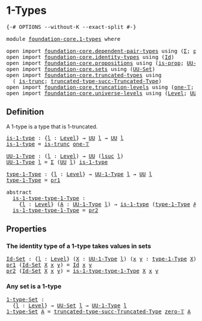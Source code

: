 # 1-Types

<pre class="Agda"><a id="20" class="Symbol">{-#</a> <a id="24" class="Keyword">OPTIONS</a> <a id="32" class="Pragma">--without-K</a> <a id="44" class="Pragma">--exact-split</a> <a id="58" class="Symbol">#-}</a>

<a id="63" class="Keyword">module</a> <a id="70" href="foundation-core.1-types.html" class="Module">foundation-core.1-types</a> <a id="94" class="Keyword">where</a>

<a id="101" class="Keyword">open</a> <a id="106" class="Keyword">import</a> <a id="113" href="foundation-core.dependent-pair-types.html" class="Module">foundation-core.dependent-pair-types</a> <a id="150" class="Keyword">using</a> <a id="156" class="Symbol">(</a><a id="157" href="foundation-core.dependent-pair-types.html#502" class="Record">Σ</a><a id="158" class="Symbol">;</a> <a id="160" href="foundation-core.dependent-pair-types.html#575" class="InductiveConstructor">pair</a><a id="164" class="Symbol">;</a> <a id="166" href="foundation-core.dependent-pair-types.html#592" class="Field">pr1</a><a id="169" class="Symbol">;</a> <a id="171" href="foundation-core.dependent-pair-types.html#604" class="Field">pr2</a><a id="174" class="Symbol">)</a>
<a id="176" class="Keyword">open</a> <a id="181" class="Keyword">import</a> <a id="188" href="foundation-core.identity-types.html" class="Module">foundation-core.identity-types</a> <a id="219" class="Keyword">using</a> <a id="225" class="Symbol">(</a><a id="226" href="foundation-core.identity-types.html#641" class="Datatype">Id</a><a id="228" class="Symbol">)</a>
<a id="230" class="Keyword">open</a> <a id="235" class="Keyword">import</a> <a id="242" href="foundation-core.propositions.html" class="Module">foundation-core.propositions</a> <a id="271" class="Keyword">using</a> <a id="277" class="Symbol">(</a><a id="278" href="foundation-core.propositions.html#1246" class="Function">is-prop</a><a id="285" class="Symbol">;</a> <a id="287" href="foundation-core.propositions.html#1322" class="Function">UU-Prop</a><a id="294" class="Symbol">)</a>
<a id="296" class="Keyword">open</a> <a id="301" class="Keyword">import</a> <a id="308" href="foundation-core.sets.html" class="Module">foundation-core.sets</a> <a id="329" class="Keyword">using</a> <a id="335" class="Symbol">(</a><a id="336" href="foundation-core.sets.html#1177" class="Function">UU-Set</a><a id="342" class="Symbol">)</a>
<a id="344" class="Keyword">open</a> <a id="349" class="Keyword">import</a> <a id="356" href="foundation-core.truncated-types.html" class="Module">foundation-core.truncated-types</a> <a id="388" class="Keyword">using</a>
  <a id="396" class="Symbol">(</a> <a id="398" href="foundation-core.truncated-types.html#1466" class="Function">is-trunc</a><a id="406" class="Symbol">;</a> <a id="408" href="foundation-core.truncated-types.html#2440" class="Function">truncated-type-succ-Truncated-Type</a><a id="442" class="Symbol">)</a>
<a id="444" class="Keyword">open</a> <a id="449" class="Keyword">import</a> <a id="456" href="foundation-core.truncation-levels.html" class="Module">foundation-core.truncation-levels</a> <a id="490" class="Keyword">using</a> <a id="496" class="Symbol">(</a><a id="497" href="foundation-core.truncation-levels.html#517" class="Function">one-𝕋</a><a id="502" class="Symbol">;</a> <a id="504" href="foundation-core.truncation-levels.html#479" class="Function">zero-𝕋</a><a id="510" class="Symbol">)</a>
<a id="512" class="Keyword">open</a> <a id="517" class="Keyword">import</a> <a id="524" href="foundation-core.universe-levels.html" class="Module">foundation-core.universe-levels</a> <a id="556" class="Keyword">using</a> <a id="562" class="Symbol">(</a><a id="563" href="Agda.Primitive.html#597" class="Postulate">Level</a><a id="568" class="Symbol">;</a> <a id="570" href="foundation-core.universe-levels.html#222" class="Primitive">UU</a><a id="572" class="Symbol">;</a> <a id="574" href="Agda.Primitive.html#780" class="Primitive">lsuc</a><a id="578" class="Symbol">;</a> <a id="580" href="Agda.Primitive.html#810" class="Primitive Operator">_⊔_</a><a id="583" class="Symbol">)</a>
</pre>
## Definition

A 1-type is a type that is 1-truncated.

<pre class="Agda"><a id="is-1-type"></a><a id="654" href="foundation-core.1-types.html#654" class="Function">is-1-type</a> <a id="664" class="Symbol">:</a> <a id="666" class="Symbol">{</a><a id="667" href="foundation-core.1-types.html#667" class="Bound">l</a> <a id="669" class="Symbol">:</a> <a id="671" href="Agda.Primitive.html#597" class="Postulate">Level</a><a id="676" class="Symbol">}</a> <a id="678" class="Symbol">→</a> <a id="680" href="foundation-core.universe-levels.html#222" class="Primitive">UU</a> <a id="683" href="foundation-core.1-types.html#667" class="Bound">l</a> <a id="685" class="Symbol">→</a> <a id="687" href="foundation-core.universe-levels.html#222" class="Primitive">UU</a> <a id="690" href="foundation-core.1-types.html#667" class="Bound">l</a>
<a id="692" href="foundation-core.1-types.html#654" class="Function">is-1-type</a> <a id="702" class="Symbol">=</a> <a id="704" href="foundation-core.truncated-types.html#1466" class="Function">is-trunc</a> <a id="713" href="foundation-core.truncation-levels.html#517" class="Function">one-𝕋</a>

<a id="UU-1-Type"></a><a id="720" href="foundation-core.1-types.html#720" class="Function">UU-1-Type</a> <a id="730" class="Symbol">:</a> <a id="732" class="Symbol">(</a><a id="733" href="foundation-core.1-types.html#733" class="Bound">l</a> <a id="735" class="Symbol">:</a> <a id="737" href="Agda.Primitive.html#597" class="Postulate">Level</a><a id="742" class="Symbol">)</a> <a id="744" class="Symbol">→</a> <a id="746" href="foundation-core.universe-levels.html#222" class="Primitive">UU</a> <a id="749" class="Symbol">(</a><a id="750" href="Agda.Primitive.html#780" class="Primitive">lsuc</a> <a id="755" href="foundation-core.1-types.html#733" class="Bound">l</a><a id="756" class="Symbol">)</a>
<a id="758" href="foundation-core.1-types.html#720" class="Function">UU-1-Type</a> <a id="768" href="foundation-core.1-types.html#768" class="Bound">l</a> <a id="770" class="Symbol">=</a> <a id="772" href="foundation-core.dependent-pair-types.html#502" class="Record">Σ</a> <a id="774" class="Symbol">(</a><a id="775" href="foundation-core.universe-levels.html#222" class="Primitive">UU</a> <a id="778" href="foundation-core.1-types.html#768" class="Bound">l</a><a id="779" class="Symbol">)</a> <a id="781" href="foundation-core.1-types.html#654" class="Function">is-1-type</a>

<a id="type-1-Type"></a><a id="792" href="foundation-core.1-types.html#792" class="Function">type-1-Type</a> <a id="804" class="Symbol">:</a> <a id="806" class="Symbol">{</a><a id="807" href="foundation-core.1-types.html#807" class="Bound">l</a> <a id="809" class="Symbol">:</a> <a id="811" href="Agda.Primitive.html#597" class="Postulate">Level</a><a id="816" class="Symbol">}</a> <a id="818" class="Symbol">→</a> <a id="820" href="foundation-core.1-types.html#720" class="Function">UU-1-Type</a> <a id="830" href="foundation-core.1-types.html#807" class="Bound">l</a> <a id="832" class="Symbol">→</a> <a id="834" href="foundation-core.universe-levels.html#222" class="Primitive">UU</a> <a id="837" href="foundation-core.1-types.html#807" class="Bound">l</a>
<a id="839" href="foundation-core.1-types.html#792" class="Function">type-1-Type</a> <a id="851" class="Symbol">=</a> <a id="853" href="foundation-core.dependent-pair-types.html#592" class="Field">pr1</a>

<a id="858" class="Keyword">abstract</a>
  <a id="is-1-type-type-1-Type"></a><a id="869" href="foundation-core.1-types.html#869" class="Function">is-1-type-type-1-Type</a> <a id="891" class="Symbol">:</a>
    <a id="897" class="Symbol">{</a><a id="898" href="foundation-core.1-types.html#898" class="Bound">l</a> <a id="900" class="Symbol">:</a> <a id="902" href="Agda.Primitive.html#597" class="Postulate">Level</a><a id="907" class="Symbol">}</a> <a id="909" class="Symbol">(</a><a id="910" href="foundation-core.1-types.html#910" class="Bound">A</a> <a id="912" class="Symbol">:</a> <a id="914" href="foundation-core.1-types.html#720" class="Function">UU-1-Type</a> <a id="924" href="foundation-core.1-types.html#898" class="Bound">l</a><a id="925" class="Symbol">)</a> <a id="927" class="Symbol">→</a> <a id="929" href="foundation-core.1-types.html#654" class="Function">is-1-type</a> <a id="939" class="Symbol">(</a><a id="940" href="foundation-core.1-types.html#792" class="Function">type-1-Type</a> <a id="952" href="foundation-core.1-types.html#910" class="Bound">A</a><a id="953" class="Symbol">)</a>
  <a id="957" href="foundation-core.1-types.html#869" class="Function">is-1-type-type-1-Type</a> <a id="979" class="Symbol">=</a> <a id="981" href="foundation-core.dependent-pair-types.html#604" class="Field">pr2</a>
</pre>
## Properties

### The identity type of a 1-type takes values in sets

<pre class="Agda"><a id="Id-Set"></a><a id="1069" href="foundation-core.1-types.html#1069" class="Function">Id-Set</a> <a id="1076" class="Symbol">:</a> <a id="1078" class="Symbol">{</a><a id="1079" href="foundation-core.1-types.html#1079" class="Bound">l</a> <a id="1081" class="Symbol">:</a> <a id="1083" href="Agda.Primitive.html#597" class="Postulate">Level</a><a id="1088" class="Symbol">}</a> <a id="1090" class="Symbol">(</a><a id="1091" href="foundation-core.1-types.html#1091" class="Bound">X</a> <a id="1093" class="Symbol">:</a> <a id="1095" href="foundation-core.1-types.html#720" class="Function">UU-1-Type</a> <a id="1105" href="foundation-core.1-types.html#1079" class="Bound">l</a><a id="1106" class="Symbol">)</a> <a id="1108" class="Symbol">(</a><a id="1109" href="foundation-core.1-types.html#1109" class="Bound">x</a> <a id="1111" href="foundation-core.1-types.html#1111" class="Bound">y</a> <a id="1113" class="Symbol">:</a> <a id="1115" href="foundation-core.1-types.html#792" class="Function">type-1-Type</a> <a id="1127" href="foundation-core.1-types.html#1091" class="Bound">X</a><a id="1128" class="Symbol">)</a> <a id="1130" class="Symbol">→</a> <a id="1132" href="foundation-core.sets.html#1177" class="Function">UU-Set</a> <a id="1139" href="foundation-core.1-types.html#1079" class="Bound">l</a>
<a id="1141" href="foundation-core.dependent-pair-types.html#592" class="Field">pr1</a> <a id="1145" class="Symbol">(</a><a id="1146" href="foundation-core.1-types.html#1069" class="Function">Id-Set</a> <a id="1153" href="foundation-core.1-types.html#1153" class="Bound">X</a> <a id="1155" href="foundation-core.1-types.html#1155" class="Bound">x</a> <a id="1157" href="foundation-core.1-types.html#1157" class="Bound">y</a><a id="1158" class="Symbol">)</a> <a id="1160" class="Symbol">=</a> <a id="1162" href="foundation-core.identity-types.html#641" class="Datatype">Id</a> <a id="1165" href="foundation-core.1-types.html#1155" class="Bound">x</a> <a id="1167" href="foundation-core.1-types.html#1157" class="Bound">y</a>
<a id="1169" href="foundation-core.dependent-pair-types.html#604" class="Field">pr2</a> <a id="1173" class="Symbol">(</a><a id="1174" href="foundation-core.1-types.html#1069" class="Function">Id-Set</a> <a id="1181" href="foundation-core.1-types.html#1181" class="Bound">X</a> <a id="1183" href="foundation-core.1-types.html#1183" class="Bound">x</a> <a id="1185" href="foundation-core.1-types.html#1185" class="Bound">y</a><a id="1186" class="Symbol">)</a> <a id="1188" class="Symbol">=</a> <a id="1190" href="foundation-core.1-types.html#869" class="Function">is-1-type-type-1-Type</a> <a id="1212" href="foundation-core.1-types.html#1181" class="Bound">X</a> <a id="1214" href="foundation-core.1-types.html#1183" class="Bound">x</a> <a id="1216" href="foundation-core.1-types.html#1185" class="Bound">y</a>
</pre>
### Any set is a 1-type

<pre class="Agda"><a id="1-type-Set"></a><a id="1256" href="foundation-core.1-types.html#1256" class="Function">1-type-Set</a> <a id="1267" class="Symbol">:</a>
  <a id="1271" class="Symbol">{</a><a id="1272" href="foundation-core.1-types.html#1272" class="Bound">l</a> <a id="1274" class="Symbol">:</a> <a id="1276" href="Agda.Primitive.html#597" class="Postulate">Level</a><a id="1281" class="Symbol">}</a> <a id="1283" class="Symbol">→</a> <a id="1285" href="foundation-core.sets.html#1177" class="Function">UU-Set</a> <a id="1292" href="foundation-core.1-types.html#1272" class="Bound">l</a> <a id="1294" class="Symbol">→</a> <a id="1296" href="foundation-core.1-types.html#720" class="Function">UU-1-Type</a> <a id="1306" href="foundation-core.1-types.html#1272" class="Bound">l</a>
<a id="1308" href="foundation-core.1-types.html#1256" class="Function">1-type-Set</a> <a id="1319" href="foundation-core.1-types.html#1319" class="Bound">A</a> <a id="1321" class="Symbol">=</a> <a id="1323" href="foundation-core.truncated-types.html#2440" class="Function">truncated-type-succ-Truncated-Type</a> <a id="1358" href="foundation-core.truncation-levels.html#479" class="Function">zero-𝕋</a> <a id="1365" href="foundation-core.1-types.html#1319" class="Bound">A</a>
</pre>